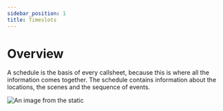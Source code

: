 ```yaml
---
sidebar_position: 1
title: Timeslots
---
```


# Overview

A schedule is the basis of every callsheet, because this is where all the information comes together.
The schedule contains information about the locations, the scenes and the sequence of events.

![An image from the static](/img/schedules_overview.png)

